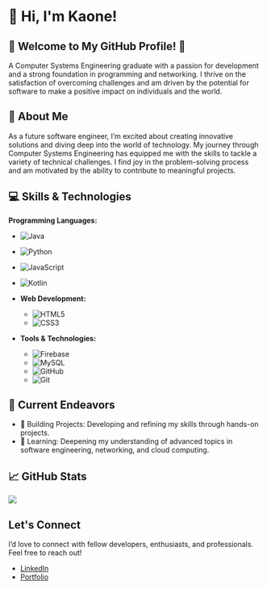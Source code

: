 # 👋 Hi, I'm Kaone!

## 🌟 Welcome to My GitHub Profile! 🌟
A Computer Systems Engineering graduate with a passion for development and a strong foundation in programming and networking. I thrive on the satisfaction of overcoming challenges and am driven by the potential for software to make a positive impact on individuals and the world.

## 🚀 About Me

As a future software engineer, I’m excited about creating innovative solutions and diving deep into the world of technology. My journey through Computer Systems Engineering has equipped me with the skills to tackle a variety of technical challenges. I find joy in the problem-solving process and am motivated by the ability to contribute to meaningful projects.

## 💻 Skills & Technologies

**Programming Languages:**
  - ![Java](https://img.shields.io/badge/java-%23ED8B00.svg?style=for-the-badge&logo=openjdk&logoColor=white) 
  - ![Python](https://img.shields.io/badge/python-3670A0?style=for-the-badge&logo=python&logoColor=ffdd54) 
  - ![JavaScript](https://img.shields.io/badge/javascript-%23323330.svg?style=for-the-badge&logo=javascript&logoColor=%23F7DF1E)
  - ![Kotlin](https://img.shields.io/badge/Kotlin-%230095D5.svg?style=for-the-badge&logo=kotlin&logoColor=white) 

- **Web Development:**
  - ![HTML5](https://img.shields.io/badge/html5-%23E34F26.svg?style=for-the-badge&logo=html5&logoColor=white) 
  - ![CSS3](https://img.shields.io/badge/css3-%231572B6.svg?style=for-the-badge&logo=css3&logoColor=white) 

- **Tools & Technologies:**
  - ![Firebase](https://img.shields.io/badge/firebase-%23039BE5.svg?style=for-the-badge&logo=firebase&logoColor=white) 
  - ![MySQL](https://img.shields.io/badge/mysql-%234479A1.svg?style=for-the-badge&logo=mysql&logoColor=white) 
  - ![GitHub](https://img.shields.io/badge/github-%23121011.svg?style=for-the-badge&logo=github&logoColor=white) 
  - ![Git](https://img.shields.io/badge/git-%23F05032.svg?style=for-the-badge&logo=git&logoColor=white) 




## 🌟 Current Endeavors
* 🚀 Building Projects: Developing and refining my skills through hands-on projects.
* 📖 Learning: Deepening my understanding of advanced topics in software engineering, networking, and cloud computing.

## 📈 GitHub Stats

<!-- GitHub stats from https://github.com/anuraghazra/github-readme-stats -->
![](https://github-readme-stats.vercel.app/api?username=IzzyDevOps&theme=radical&hide_border=false&include_all_commits=true&count_private=true)<br/>

## Let's Connect
I’d love to connect with fellow developers, enthusiasts, and professionals. Feel free to reach out!

- [LinkedIn](https://www.linkedin.com/in/kaone-keboetseng/)
- [Portfolio](https://izzydevops.github.io/kay-tech.github.io/)


